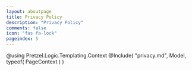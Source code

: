 ```yaml
---
layout: aboutpage
title: Privacy Policy
description: "Privacy Policy"
comments: false
icon: "fas fa-lock"
pageindex: 5
---
```


@using Pretzel.Logic.Templating.Context
@Include( "privacy.md", Model, typeof( PageContext ) )
